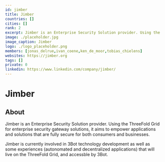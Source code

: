 ```yaml
---
id: jimber
title: Jimber
countries: []
cities: []
rank: 2
excerpt: Jimber is an Enterprise Security Solution provider. Using the ThreeFold Grid for enterprise security gateway solutions.
image: ./placeholder.jpg
image_caption: Jimber
logo: ./logo_placeholder.png
members: [jonas_delrue,ivan_coene,ken_de_moor,tobias_chielens]
websites: https://jimber.org
tags: []
private: 0
linkedin: https://www.linkedin.com/company/jimber/
---
```


# Jimber

## About
Jimber is an Enterprise Security Solution provider. Using the ThreeFold Grid for enterprise security gateway solutions, it aims to empower applications and solutions that are fully secure for both consumers and businesses.

Jimber is currently involved in 3Bot technology development as well as some experiences (autonomated and decentralized applications) that will live on the ThreeFold Grid, and accessble by 3Bot.


<!-- ## Mission

## Impact

## Powered by ThreeFold

## Join saving our planet!

## Support this project

## TFGrid Solution

### Roadmap

 -->


